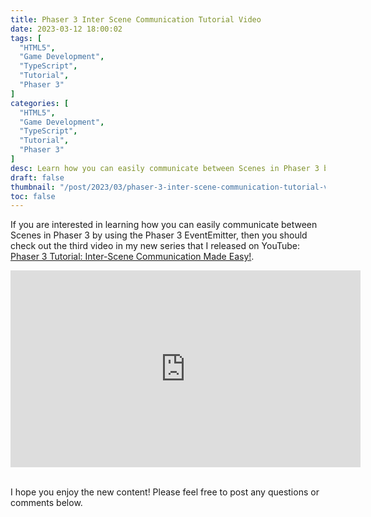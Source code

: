 ```yaml
---
title: Phaser 3 Inter Scene Communication Tutorial Video
date: 2023-03-12 18:00:02
tags: [
  "HTML5",
  "Game Development",
  "TypeScript",
  "Tutorial",
  "Phaser 3"
]
categories: [
  "HTML5",
  "Game Development",
  "TypeScript",
  "Tutorial",
  "Phaser 3"
]
desc: Learn how you can easily communicate between Scenes in Phaser 3 by using the Phaser 3 EventEmitter!
draft: false
thumbnail: "/post/2023/03/phaser-3-inter-scene-communication-tutorial-video/images/phaser-3-inter-scene-communication-tutorial-video.png"
toc: false
---
```


If you are interested in learning how you can easily communicate between Scenes in Phaser 3 by using the Phaser 3 EventEmitter, then you should check out the third video in my new series that I released on YouTube: <a href="https://youtu.be/5zl74QQjUDI" target="_blank">Phaser 3 Tutorial: Inter-Scene Communication Made Easy!</a>.

<div style="text-align: center;">
<iframe width="560" height="315" src="https://www.youtube.com/embed/5zl74QQjUDI" title="YouTube video player" frameborder="0" allow="accelerometer; autoplay; clipboard-write; encrypted-media; gyroscope; picture-in-picture; web-share" allowfullscreen></iframe>
</div>
<br />

I hope you enjoy the new content! Please feel free to post any questions or comments below.
